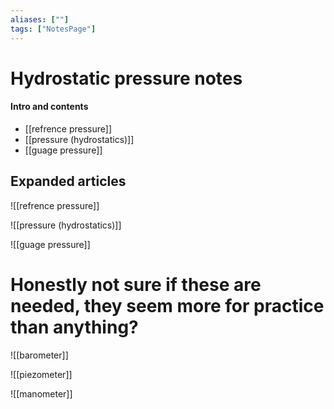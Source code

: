 ```yaml
---
aliases: [""]
tags: ["NotesPage"]
---
```


# Hydrostatic pressure notes

#### Intro and contents
- [[refrence pressure]]
- [[pressure (hydrostatics)]]
- [[guage pressure]]


## Expanded articles
![[refrence pressure]]

![[pressure (hydrostatics)]]

![[guage pressure]]

# Honestly not sure if these are needed, they seem more for practice than anything?

![[barometer]]

![[piezometer]]

![[manometer]]
